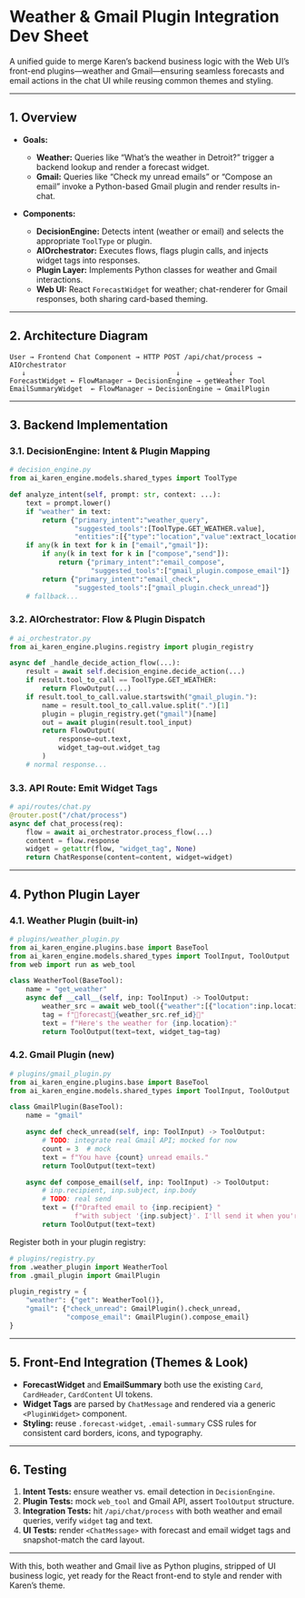# Weather & Gmail Plugin Integration Dev Sheet

A unified guide to merge Karen’s backend business logic with the Web UI’s front-end plugins—weather and Gmail—ensuring seamless forecasts and email actions in the chat UI while reusing common themes and styling.

---

## 1. Overview

* **Goals:**

  * **Weather:** Queries like “What’s the weather in Detroit?” trigger a backend lookup and render a forecast widget.
  * **Gmail:** Queries like “Check my unread emails” or “Compose an email” invoke a Python-based Gmail plugin and render results in-chat.
* **Components:**

  * **DecisionEngine:** Detects intent (weather or email) and selects the appropriate `ToolType` or plugin.
  * **AIOrchestrator:** Executes flows, flags plugin calls, and injects widget tags into responses.
  * **Plugin Layer:** Implements Python classes for weather and Gmail interactions.
  * **Web UI:** React `ForecastWidget` for weather; chat-renderer for Gmail responses, both sharing card-based theming.

---

## 2. Architecture Diagram

```text
User → Frontend Chat Component → HTTP POST /api/chat/process → AIOrchestrator
   ↓                                     ↓            ↓
ForecastWidget ← FlowManager → DecisionEngine → getWeather Tool
EmailSummaryWidget  ← FlowManager → DecisionEngine → GmailPlugin
```

---

## 3. Backend Implementation

### 3.1. DecisionEngine: Intent & Plugin Mapping

```python
# decision_engine.py
from ai_karen_engine.models.shared_types import ToolType

def analyze_intent(self, prompt: str, context: ...):
    text = prompt.lower()
    if "weather" in text:
        return {"primary_intent":"weather_query",
                "suggested_tools":[ToolType.GET_WEATHER.value],
                "entities":[{"type":"location","value":extract_location(prompt)}]}
    if any(k in text for k in ["email","gmail"]):
        if any(k in text for k in ["compose","send"]):
            return {"primary_intent":"email_compose",
                    "suggested_tools":["gmail_plugin.compose_email"]}
        return {"primary_intent":"email_check",
                "suggested_tools":["gmail_plugin.check_unread"]}
    # fallback...
```

### 3.2. AIOrchestrator: Flow & Plugin Dispatch

```python
# ai_orchestrator.py
from ai_karen_engine.plugins.registry import plugin_registry

async def _handle_decide_action_flow(...):
    result = await self.decision_engine.decide_action(...)
    if result.tool_to_call == ToolType.GET_WEATHER:
        return FlowOutput(...)
    if result.tool_to_call.value.startswith("gmail_plugin."):
        name = result.tool_to_call.value.split(".")[1]
        plugin = plugin_registry.get("gmail")[name]
        out = await plugin(result.tool_input)
        return FlowOutput(
            response=out.text,
            widget_tag=out.widget_tag
        )
    # normal response...
```

### 3.3. API Route: Emit Widget Tags

```python
# api/routes/chat.py
@router.post("/chat/process")
async def chat_process(req):
    flow = await ai_orchestrator.process_flow(...)
    content = flow.response
    widget = getattr(flow, "widget_tag", None)
    return ChatResponse(content=content, widget=widget)
```

---

## 4. Python Plugin Layer

### 4.1. Weather Plugin (built-in)

```python
# plugins/weather_plugin.py
from ai_karen_engine.plugins.base import BaseTool
from ai_karen_engine.models.shared_types import ToolInput, ToolOutput
from web import run as web_tool

class WeatherTool(BaseTool):
    name = "get_weather"
    async def __call__(self, inp: ToolInput) -> ToolOutput:
        weather_src = await web_tool({"weather":[{"location":inp.location}]})
        tag = f"forecast{weather_src.ref_id}"
        text = f"Here's the weather for {inp.location}:"
        return ToolOutput(text=text, widget_tag=tag)
```

### 4.2. Gmail Plugin (new)

```python
# plugins/gmail_plugin.py
from ai_karen_engine.plugins.base import BaseTool
from ai_karen_engine.models.shared_types import ToolInput, ToolOutput

class GmailPlugin(BaseTool):
    name = "gmail"

    async def check_unread(self, inp: ToolInput) -> ToolOutput:
        # TODO: integrate real Gmail API; mocked for now
        count = 3  # mock
        text = f"You have {count} unread emails."
        return ToolOutput(text=text)

    async def compose_email(self, inp: ToolInput) -> ToolOutput:
        # inp.recipient, inp.subject, inp.body
        # TODO: real send
        text = (f"Drafted email to {inp.recipient} "
                f"with subject '{inp.subject}'. I'll send it when you're ready.")
        return ToolOutput(text=text)
```

Register both in your plugin registry:

```python
# plugins/registry.py
from .weather_plugin import WeatherTool
from .gmail_plugin import GmailPlugin

plugin_registry = {
    "weather": {"get": WeatherTool()},
    "gmail": {"check_unread": GmailPlugin().check_unread,
              "compose_email": GmailPlugin().compose_email}
}
```

---

## 5. Front-End Integration (Themes & Look)

* **ForecastWidget** and **EmailSummary** both use the existing `Card`, `CardHeader`, `CardContent` UI tokens.
* **Widget Tags** are parsed by `ChatMessage` and rendered via a generic `<PluginWidget>` component.
* **Styling:** reuse `.forecast-widget`, `.email-summary` CSS rules for consistent card borders, icons, and typography.

---

## 6. Testing

1. **Intent Tests:** ensure weather vs. email detection in `DecisionEngine`.
2. **Plugin Tests:** mock `web_tool` and Gmail API, assert `ToolOutput` structure.
3. **Integration Tests:** hit `/api/chat/process` with both weather and email queries, verify `widget` tag and text.
4. **UI Tests:** render `<ChatMessage>` with forecast and email widget tags and snapshot-match the card layout.

---

With this, both weather and Gmail live as Python plugins, stripped of UI business logic, yet ready for the React front-end to style and render with Karen’s theme.
